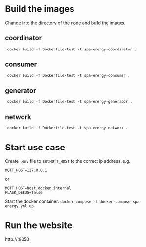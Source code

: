 # Build the images

Change into the directory of the node and build the images.

## coordinator

` docker build -f Dockerfile-test -t spa-energy-coordinator .`

## consumer

` docker build -f Dockerfile-test -t spa-energy-consumer .`

## generator

` docker build -f Dockerfile-test -t spa-energy-generator .`

## network

` docker build -f Dockerfile-test -t spa-energy-network .`


# Start use case

Create `.env` file to set `MQTT_HOST` to the correct ip address, e.g.

```
MQTT_HOST=127.0.0.1
```
or

```
MQTT_HOST=host.docker.internal
FLASK_DEBUG=false
```

Start the docker container:
`docker-compose -f docker-compose-spa-energy.yml up`

# Run the website

http://<hostname>:8050
